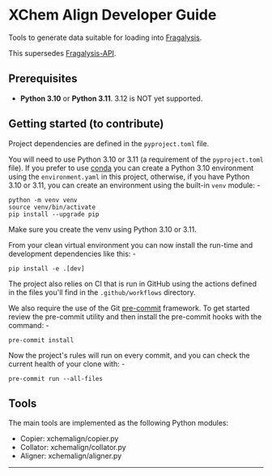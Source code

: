 # XChem Align Developer Guide

Tools to generate data suitable for loading into [Fragalysis](https://fragalysis.diamond.ac.uk/).

This supersedes [Fragalysis-API](https://github.com/xchem/fragalysis-api).

## Prerequisites

* **Python 3.10** or **Python 3.11**. 3.12 is NOT yet supported.

## Getting started (to contribute)

Project dependencies are defined in the `pyproject.toml` file.

You will need to use Python 3.10 or 3.11 (a requirement of the `pyproject.toml` file).
If you prefer to use [conda] you can create a Python 3.10 environment using the
`environment.yaml` in this project, otherwise, if you have Python 3.10 or 3.11,
you can create an environment using the built-in `venv` module: -

    python -m venv venv
    source venv/bin/activate
    pip install --upgrade pip

Make sure you create the venv using Python 3.10 or 3.11.

From your clean virtual environment you can now install the run-time and development
dependencies like this: -

    pip install -e .[dev]

The project also relies on CI that is run in GitHub using the actions defined
in the files you'll find in the `.github/workflows` directory.

We also require the use of the Git [pre-commit] framework.
To get started review the pre-commit utility and then install
the pre-commit hooks with the command: -

    pre-commit install

Now the project's rules will run on every commit, and you can check the
current health of your clone with: -

    pre-commit run --all-files

## Tools

The main tools are implemented as the following Python modules:

- Copier: xchemalign/copier.py
- Collator: xchemalign/collator.py
- Aligner: xchemalign/aligner.py

---

[conda]: https://docs.conda.io/en/latest/
[pre-commit]: https://pre-commit.com
